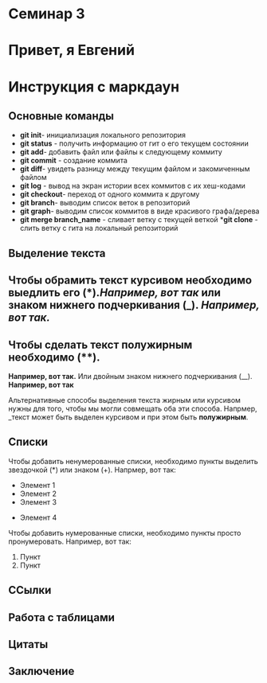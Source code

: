 # Семинар 3

Привет, я Евгений
=======
# Инструкция с маркдаун

## Основные команды

* __git init__- инициализация локального репозитория
* __git status__ - получить информацию от гит о его текущем состоянии
* __git add__- добавить файл или файлы к следующему коммиту
* __git commit__ - создание коммита
* __git diff__- увидеть разницу между текущим файлом и закомиченным файлом
* __git log__ - вывод на экран истории всех коммитов с их хеш-кодами
* __git checkout__- переход от одного коммита к другому
* __git branch__- выводим список веток в репозиторий
* __git graph__- выводим список коммитов в виде красивого графа/дерева
* __git merge branch_name__ - сливает ветку с текущей веткой
*__git clone__ - слить ветку с гита на локальный репозиторий

## Выделение текста

## Чтобы обрамить текст курсивом необходимо выедлить его (*).*Например, вот так*  или знаком нижнего подчеркивания (_). _Например, вот так._

## Чтобы сделать текст полужирным необходимо (**).
**Например, вот так.** Или двойным знаком нижнего подчеркивания (__). __Например, вот так__

Альтернативные способы выделения текста жирным или курсивом нужны для того, чтобы мы могли совмещать оба эти способа. Напрмер, _текст может быть выделен курсивом и при этом быть **полужирным**. 

## Cписки

Чтобы добавить ненумерованные списки, необходимо пункты выделить звездочкой (*) или знаком (+). Напрмер, вот так:
* Элемент 1
* Элемент 2
* Элемент 3
+ Элемент 4

Чтобы добавить нумерованные списки, необходимо пункты просто пронумеровать. Например, вот так:

1. Пункт
2. Пункт

## ССылки

## Работа с таблицами

## Цитаты 

## Заключение